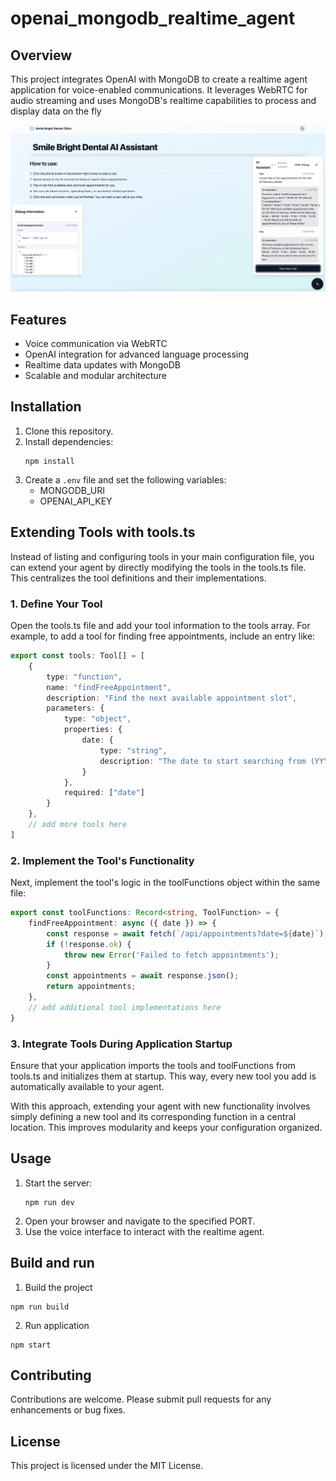 # openai_mongodb_realtime_agent
## Overview

This project integrates OpenAI with MongoDB to create a realtime agent application for voice-enabled communications. It leverages WebRTC for audio streaming and uses MongoDB's realtime capabilities to process and display data on the fly

![Agent App](./agent_image.png)

## Features
- Voice communication via WebRTC
- OpenAI integration for advanced language processing
- Realtime data updates with MongoDB
- Scalable and modular architecture

## Installation
1. Clone this repository.
2. Install dependencies:
    ```
    npm install
    ```
3. Create a `.env` file and set the following variables:
    - MONGODB_URI
    - OPENAI_API_KEY

## Extending Tools with tools.ts

Instead of listing and configuring tools in your main configuration file, you can extend your agent by directly modifying the tools in the tools.ts file. This centralizes the tool definitions and their implementations.

### 1. Define Your Tool

Open the tools.ts file and add your tool information to the tools array. For example, to add a tool for finding free appointments, include an entry like:

```typescript
export const tools: Tool[] = [
    {
        type: "function",
        name: "findFreeAppointment",
        description: "Find the next available appointment slot",
        parameters: {
            type: "object",
            properties: {
                date: {
                    type: "string",
                    description: "The date to start searching from (YYYY-MM-DD)"
                }
            },
            required: ["date"]
        }
    },
    // add more tools here
]
```

### 2. Implement the Tool's Functionality

Next, implement the tool's logic in the toolFunctions object within the same file:

```typescript
export const toolFunctions: Record<string, ToolFunction> = {
    findFreeAppointment: async ({ date }) => {
        const response = await fetch(`/api/appointments?date=${date}`);
        if (!response.ok) {
            throw new Error('Failed to fetch appointments');
        }
        const appointments = await response.json();
        return appointments;
    },
    // add additional tool implementations here
}
```

### 3. Integrate Tools During Application Startup

Ensure that your application imports the tools and toolFunctions from tools.ts and initializes them at startup. This way, every new tool you add is automatically available to your agent.

With this approach, extending your agent with new functionality involves simply defining a new tool and its corresponding function in a central location. This improves modularity and keeps your configuration organized.



## Usage
1. Start the server:
    ```
    npm run dev
    ```
2. Open your browser and navigate to the specified PORT.
3. Use the voice interface to interact with the realtime agent.

## Build and run
1. Build the project
```
npm run build
```
2. Run application
```
npm start
```

## Contributing
Contributions are welcome. Please submit pull requests for any enhancements or bug fixes.

## License
This project is licensed under the MIT License.